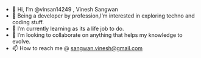 - 👋 Hi, I’m @vinsan14249 , Vinesh Sangwan
- 👀 Being a developer by profession,I’m interested in exploring techno and coding stuff.
- 🌱 I’m currently learning as its a life job to do.
- 💞️ I’m looking to collaborate on anything that helps my knowledge to evolve.
- 📫 How to reach me @ sangwan.vinesh@gmail.com

<!---
vinsan14249/vinsan14249 is a ✨ special ✨ repository because its `README.md` (this file) appears on your GitHub profile.
You can click the Preview link to take a look at your changes.
--->
